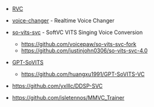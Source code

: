 - [RVC](https://github.com/RVC-Project/Retrieval-based-Voice-Conversion-WebUI)
- [voice-changer](https://github.com/w-okada/voice-changer) - Realtime Voice Changer
- [so-vits-svc](https://github.com/svc-develop-team/so-vits-svc) - SoftVC VITS Singing Voice Conversion

  - https://github.com/voicepaw/so-vits-svc-fork
  - https://github.com/justinjohn0306/so-vits-svc-4.0

- [GPT-SoVITS](https://github.com/RVC-Boss/GPT-SoVITS/issues/639)

  - https://github.com/huangxu1991/GPT-SoVITS-VC

- https://github.com/yxlllc/DDSP-SVC
- https://github.com/isletennos/MMVC_Trainer

